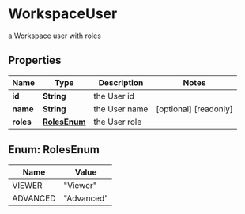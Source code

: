 

# WorkspaceUser

a Workspace user with roles

## Properties

Name | Type | Description | Notes
------------ | ------------- | ------------- | -------------
**id** | **String** | the User id | 
**name** | **String** | the User name |  [optional] [readonly]
**roles** | [**RolesEnum**](#RolesEnum) | the User role | 



## Enum: RolesEnum

Name | Value
---- | -----
VIEWER | &quot;Viewer&quot;
ADVANCED | &quot;Advanced&quot;



